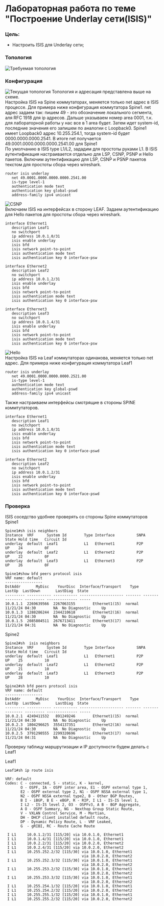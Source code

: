 # Лабораторная работа по теме "Построение Underlay сети(ISIS)"

### Цель:
- Настроить ISIS для Underlay сети;

### Топология
![Требуемая топология](reference_topology.avif "Требуемая топология")

### Конфигурация
![Текущая топология](eve-ng_topology.png "Текущая топология")
Топология и адресация представлена выше на схеме.   
Настройка ISIS на Spine коммутаторах, меняется только net адрес в ISIS процессе. Для примера ниже конфигурация коммутатора Spine1. net адрес задаем так: пишем 49 - это обозначение локального сегмента, аля RFC 1918 для ip адресов. Дальше указываем номер area 0001, т.к. для лабораторной работы у нас все в 1 area будет. Затем идет system-id, последние значения его запишем по аналогии с Loopback0. Spine1 имеет Loopback0 адрес 10.255.254.1, тогда system-id будет 0000.0000.0000.2541. В итоге net получается 49.0001.0000.0000.0000.2541.00 для Spine1   
По умолчанию в ISIS type L1/L2, зададим для простоты руками L1. В ISIS аутентификация настраивается отдельно для LSP, CSNP, PSNP и Hello пакетов.  Включим аутентификацию для   LSP, CSNP и PSNP пакетов текстом для простоты сбора через wireshark. 
```
router isis underlay
   net 49.0001.0000.0000.0000.2541.00
   is-type level-1
   authentication mode text
   authentication key global-pswd
   address-family ipv4 unicast
```
![CSNP](CSNP.png "CSNP")   
Включаем ISIS на интерфейсах в сторону LEAF. Задаем аутентификацию для Hello пакетов для простоты сбора через wireshark.
```
interface Ethernet1
   description Leaf1
   no switchport
   ip address 10.0.1.0/31
   isis enable underlay
   isis bfd
   isis network point-to-point
   isis authentication mode text
   isis authentication key 0 interface-psw

interface Ethernet2
   description Leaf2
   no switchport
   ip address 10.0.1.2/31
   isis enable underlay
   isis bfd
   isis network point-to-point
   isis authentication mode text
   isis authentication key 0 interface-psw

interface Ethernet3
   description Leaf3
   no switchport
   ip address 10.0.1.4/31
   isis enable underlay
   isis bfd
   isis network point-to-point
   isis authentication mode text
   isis authentication key 0 interface-psw
```
![Hello](Hello.png "Hello")   
Настройка ISIS на Leaf коммутаторах одинакова, меняется только net адрес. Для примера ниже конфигурация коммутатора Leaf1
```
router isis underlay
   net 49.0001.0000.0000.0000.2521.00
   is-type level-1
   authentication mode text
   authentication key global-pswd
   address-family ipv4 unicast
```
Также настраиваем интерфейсы смотрящие в стороны SPINE коммтутаторов.
```
interface Ethernet1
   description Leaf1
   no switchport
   ip address 10.0.1.0/31
   isis enable underlay
   isis bfd
   isis network point-to-point
   isis authentication mode text
   isis authentication key 0 interface-pswd

interface Ethernet2
   description Leaf2
   no switchport
   ip address 10.0.1.2/31
   isis enable underlay
   isis bfd
   isis network point-to-point
   isis authentication mode text
   isis authentication key 0 interface-pswd
```

### Проверка
ISIS соседство удобнее проверять со стороны Spine коммутаторов  
Spine1
```
Spine1#sh isis neighbors
Instance  VRF      System Id        Type Interface          SNPA              State Hold time   Circuit Id
underlay  default  Leaf1            L1   Ethernet1          P2P               UP    24          0F
underlay  default  Leaf2            L1   Ethernet2          P2P               UP    22          0F
underlay  default  Leaf3            L1   Ethernet3          P2P               UP    26          0F

Spine1#show bfd peers protocol isis
VRF name: default
-----------------
DstAddr       MyDisc    YourDisc  Interface/Transport    Type          LastUp  LastDown       LastDiag  State
--------- ----------- ----------- -------------------- ------- --------------- --------- -------------- -----
10.0.1.1  2269639566  2267063155        Ethernet1(15)  normal  11/21/24 04:30        NA  No Diagnostic     Up
10.0.1.3  1288286244  2344210618        Ethernet2(16)  normal  11/21/24 04:30        NA  No Diagnostic     Up
10.0.1.5  2085804511  2676713411        Ethernet3(17)  normal  11/21/24 04:31        NA  No Diagnostic     Up

```
Spine2
```
Spine2#sh  isis neighbors
Instance  VRF      System Id        Type Interface          SNPA              State Hold time   Circuit Id
underlay  default  Leaf1            L1   Ethernet1          P2P               UP    25          10
underlay  default  Leaf2            L1   Ethernet2          P2P               UP    21          10
underlay  default  Leaf3            L1   Ethernet3          P2P               UP    28          10

Spine2#sh bfd peers protocol isis
VRF name: default
-----------------
DstAddr       MyDisc    YourDisc  Interface/Transport    Type          LastUp  LastDown       LastDiag  State
--------- ----------- ----------- -------------------- ------- --------------- --------- -------------- -----
10.0.2.1  4249411532   891249246        Ethernet1(15)  normal  11/21/24 04:30        NA  No Diagnostic     Up
10.0.2.3  1804296625  3554137351        Ethernet2(16)  normal  11/21/24 04:30        NA  No Diagnostic     Up
10.0.2.5  3791290555  2299320696        Ethernet3(17)  normal  11/21/24 04:31        NA  No Diagnostic     Up

```
Проверку таблицу маршрутизации и IP доступности будем делать с Leaf1  


Leaf1
```
Leaf1#sh ip route isis

VRF: default
Codes: C - connected, S - static, K - kernel,
       O - OSPF, IA - OSPF inter area, E1 - OSPF external type 1,
       E2 - OSPF external type 2, N1 - OSPF NSSA external type 1,
       N2 - OSPF NSSA external type2, B - Other BGP Routes,
       B I - iBGP, B E - eBGP, R - RIP, I L1 - IS-IS level 1,
       I L2 - IS-IS level 2, O3 - OSPFv3, A B - BGP Aggregate,
       A O - OSPF Summary, NG - Nexthop Group Static Route,
       V - VXLAN Control Service, M - Martian,
       DH - DHCP client installed default route,
       DP - Dynamic Policy Route, L - VRF Leaked,
       G  - gRIBI, RC - Route Cache Route

 I L1     10.0.1.2/31 [115/20] via 10.0.1.0, Ethernet1
 I L1     10.0.1.4/31 [115/20] via 10.0.1.0, Ethernet1
 I L1     10.0.2.2/31 [115/20] via 10.0.2.0, Ethernet2
 I L1     10.0.2.4/31 [115/20] via 10.0.2.0, Ethernet2
 I L1     10.255.252.2/32 [115/30] via 10.0.1.0, Ethernet1
                                   via 10.0.2.0, Ethernet2
 I L1     10.255.252.3/32 [115/30] via 10.0.1.0, Ethernet1
                                   via 10.0.2.0, Ethernet2
 I L1     10.255.253.2/32 [115/30] via 10.0.1.0, Ethernet1
                                   via 10.0.2.0, Ethernet2
 I L1     10.255.253.3/32 [115/30] via 10.0.1.0, Ethernet1
                                   via 10.0.2.0, Ethernet2
 I L1     10.255.254.1/32 [115/20] via 10.0.1.0, Ethernet1
 I L1     10.255.254.2/32 [115/20] via 10.0.2.0, Ethernet2
 I L1     10.255.255.1/32 [115/20] via 10.0.1.0, Ethernet1
 I L1     10.255.255.2/32 [115/20] via 10.0.2.0, Ethernet2

```


